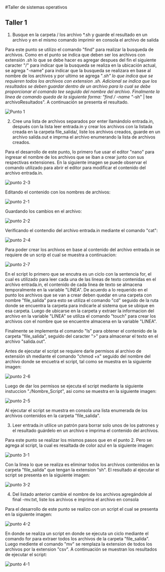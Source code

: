 #Taller de sistemas operativos

****Taller 1****
---
1. Busque en la carpeta / los archivo *.sh y guarde el resultado en un archivo y en el mismo comando imprimir en consola el archivo de salida

Para este punto se utilizo el comando "find" para realizar la busqueda de archivos. Como en el punto se indica que deben ser los archivos con extensión .sh lo que se
debe hacer es agregar despues del fin el siguiente caracter "/" para indicar que la busqueda se realiza en la ubicación actual, se agrega "-name" para indicar que la
busqueda se realizara en base al nombre de los archivos y por ultimo se agrega "*.sh" lo que indica que se requieren todos los archivos con extension .sh. Adicional se
indica que los resultados se deben guardar dentro de un archivo para lo cual se debe proporcionar el comando tee seguido del nombre del archivo. Finalmente la linea de
comando queda de la siguiente forma: "find / -name "*-sh" | tee archivoResultados". A continuación se presenta el resultado.

![Punto 1](https://user-images.githubusercontent.com/68363695/222876126-54918101-6fd0-4507-a3c7-f6f131adfe2d.png)

2. Cree una lista de archivos separados por enter llamándolo entrada.in, después con la lista leer entrada.in y crear los archivos con la listada creada en la carpeta file_salida/, liste los archivos creados, guarde en un archivo salida.out e imprma el archivo   enumerando la lista de archivos creados.

Para el desarrollo de este punto, lo primero fue usar el editor "nano" para ingresar el nombre de los archivos que se iban a crear junto con sus respectivas extensiones. En la siguiente imagen se puede observar el comando utilizado para abrir el editor para modificar el contenido del archivo entrada.in.

![punto 2-3](https://user-images.githubusercontent.com/68363695/222876132-ba24d943-fa48-46b5-81d8-9ec36e1f1b23.png)

Editando el contenido con los nombres de archivos:

![punto 2-1](https://user-images.githubusercontent.com/68363695/222876130-9644e872-8327-42f5-b149-1a9ed1c1a73b.png)

Guardando los cambios en el archivo:

![punto 2-2](https://user-images.githubusercontent.com/68363695/222876131-723f25cb-e694-44d2-a5e7-50a493bca54c.png)

Verificando el contendio del archivo entrada.in mediante el comando "cat":

![punto 2-4](https://user-images.githubusercontent.com/68363695/222876133-fd4e978b-64f3-426c-af6f-5f6512e3080a.png)

Para poder crear los archivos en base al contenido del archivo entrada.in se requiere de un scrip el cual se muestra a continuacion:

![punto 2-7](https://user-images.githubusercontent.com/68363695/222876136-b3ae1742-7d7a-44f9-9da4-d2237deeffba.png)

En el script lo primero que se encutra es un ciclo con la sentencia for, el cual es utilizado para leer cada una de las lineas de texto contenidas en el archivo entrada.in, el contenido de cada linea de texto se almacena temporalmente en la variable "LINEA". De acuerdo a lo requerido en el punto los archivos que se van a crear deben quedar en una carpeta con nombre "file_salida" para esto se utiliza el comando "cd" seguido de la ruta donde se encuentra la carpeta para indicarle al sistema que se ubique en esa carpeta. Luego de ubicarse en la carpeta y extraer la informacion del archivo en la variable "LINEA" se utiliza el comando "touch" para crear los archivos con el nombre que se encuentre almacena en la variable "LINEA".

Finalmente se implementa el comando "ls" para obtener el contenido de la carpeta "file_salida", seguido del caracter ">" para almacenar el texto en el archivo "salida.out".

Antes de ejecutar el script se requiere darle permisos al archivo de extensión sh mediante el comando "chmod +x" seguido del nombre del archivo donde se encuetra el script, tal como se muestra en la siguiente imagen:

![punto 2-6](https://user-images.githubusercontent.com/68363695/222876135-3c7d731a-de02-44cb-955d-20d93afc45c7.png)

Luego de dar los permisos se ejecuta el script mediante la siguiente instuccion "./Nombre_Script", asi como se muestra en la siguiente imagen:

![punto 2-5](https://user-images.githubusercontent.com/68363695/222876134-048f112e-bd3b-44c8-bd56-e0df0260430a.png)

Al ejecutar el script se muestra en consola una lista enumerada de los archivos contenidos en la carpeta "file_salida".

3. Leer entrada.in  utilice un patrón para borrar solo unos de los patrones y el resultado guárdelo en un archivo e imprima el contenido del archivos.

Para este punto se realizar los mismos pasos que en el punto 2. Pero se agrega al script, la cual es resaltada de color azul en la siguiente imagen:

![punto 3-1](https://user-images.githubusercontent.com/68363695/222876137-f2d6a52e-ad13-47d2-bc6b-a312020f2c7a.png)

Con la linea lo que se realiza es eliminar todos los archivos contenidos en la carpeta "file_salida" que tengan la extension "sh". El resultado al ejecutar el script se presenta en la siguiente imagen:

![punto 3-2](https://user-images.githubusercontent.com/68363695/222876138-32cf050c-ad2f-4171-b2de-61256b7f97aa.png)

4. Del listado anterior cambie el nombre de los archivos agregándole al final -mv.txt, liste los archivos e imprima el archivo en consola

Para el desarrollo de este punto se realizo con un script el cual se presenta en la siguiente imagen:

![punto 4-2](https://user-images.githubusercontent.com/68363695/222876140-7faf50eb-c110-488e-adaf-0844ccee34fc.png)

En donde se realiza un script en donde se ejecuta un ciclo mediante el comando for para extraer todos los archivos de la carpeta "file_salida". Luego mediente el comando "mv" se remplaza la extension de todos los archivos por la extension "csv". A continuación se muestran los resultados de ejecutar el script:

![punto 4-1](https://user-images.githubusercontent.com/68363695/222876139-a81d1fc6-1911-4538-a9d5-986cb16b6e59.png)




